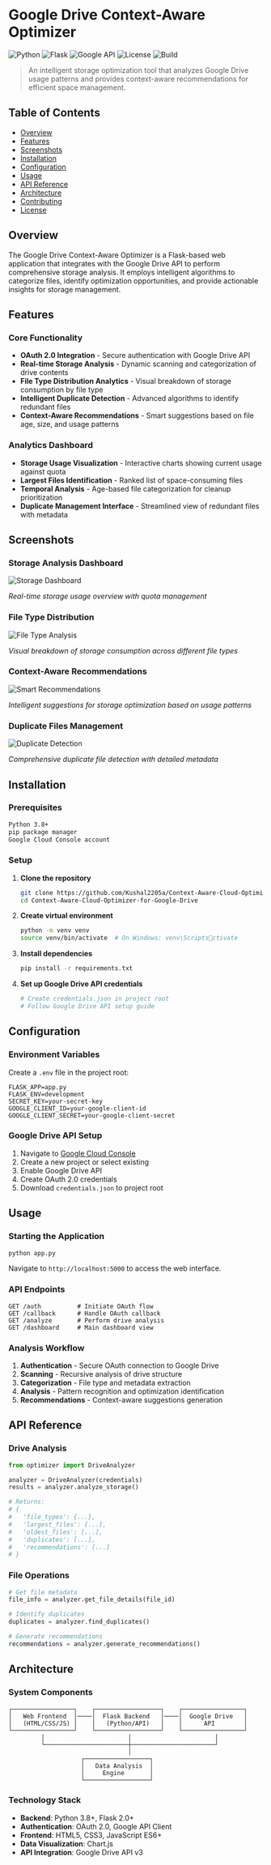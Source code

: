 # Google Drive Context-Aware Optimizer

![Python](https://img.shields.io/badge/python-v3.8+-blue.svg)
![Flask](https://img.shields.io/badge/flask-v2.0+-green.svg)
![Google API](https://img.shields.io/badge/google--api--python--client-v2.0+-red.svg)
![License](https://img.shields.io/badge/license-MIT-blue.svg)
![Build](https://img.shields.io/badge/build-passing-brightgreen.svg)

> An intelligent storage optimization tool that analyzes Google Drive usage patterns and provides context-aware recommendations for efficient space management.

## Table of Contents

- [Overview](#overview)
- [Features](#features)
- [Screenshots](#screenshots)
- [Installation](#installation)
- [Configuration](#configuration)
- [Usage](#usage)
- [API Reference](#api-reference)
- [Architecture](#architecture)
- [Contributing](#contributing)
- [License](#license)

## Overview

The Google Drive Context-Aware Optimizer is a Flask-based web application that integrates with the Google Drive API to perform comprehensive storage analysis. It employs intelligent algorithms to categorize files, identify optimization opportunities, and provide actionable insights for storage management.

## Features

### Core Functionality

- **OAuth 2.0 Integration** - Secure authentication with Google Drive API
- **Real-time Storage Analysis** - Dynamic scanning and categorization of drive contents
- **File Type Distribution Analytics** - Visual breakdown of storage consumption by file type
- **Intelligent Duplicate Detection** - Advanced algorithms to identify redundant files
- **Context-Aware Recommendations** - Smart suggestions based on file age, size, and usage patterns

### Analytics Dashboard

- **Storage Usage Visualization** - Interactive charts showing current usage against quota
- **Largest Files Identification** - Ranked list of space-consuming files
- **Temporal Analysis** - Age-based file categorization for cleanup prioritization
- **Duplicate Management Interface** - Streamlined view of redundant files with metadata

## Screenshots

### Storage Analysis Dashboard
![Storage Dashboard](images/GC.png)

*Real-time storage usage overview with quota management*

### File Type Distribution
![File Type Analysis](images/GC3.png)

*Visual breakdown of storage consumption across different file types*

### Context-Aware Recommendations
![Smart Recommendations](images/GC4.png)

*Intelligent suggestions for storage optimization based on usage patterns*

### Duplicate Files Management
![Duplicate Detection](images/GC1.png)

*Comprehensive duplicate file detection with detailed metadata*

## Installation

### Prerequisites

```bash
Python 3.8+
pip package manager
Google Cloud Console account
```

### Setup

1. **Clone the repository**
   ```bash
   git clone https://github.com/Kushal2205a/Context-Aware-Cloud-Optimizer-for-Google-Drive.git
   cd Context-Aware-Cloud-Optimizer-for-Google-Drive
   ```

2. **Create virtual environment**
   ```bash
   python -m venv venv
   source venv/bin/activate  # On Windows: venv\Scriptsctivate
   ```

3. **Install dependencies**
   ```bash
   pip install -r requirements.txt
   ```

4. **Set up Google Drive API credentials**
   ```bash
   # Create credentials.json in project root
   # Follow Google Drive API setup guide
   ```

## Configuration

### Environment Variables

Create a `.env` file in the project root:

```env
FLASK_APP=app.py
FLASK_ENV=development
SECRET_KEY=your-secret-key
GOOGLE_CLIENT_ID=your-google-client-id
GOOGLE_CLIENT_SECRET=your-google-client-secret
```

### Google Drive API Setup

1. Navigate to [Google Cloud Console](https://console.cloud.google.com/)
2. Create a new project or select existing
3. Enable Google Drive API
4. Create OAuth 2.0 credentials
5. Download `credentials.json` to project root

## Usage

### Starting the Application

```bash
python app.py
```

Navigate to `http://localhost:5000` to access the web interface.

### API Endpoints

```http
GET /auth          # Initiate OAuth flow
GET /callback      # Handle OAuth callback
GET /analyze       # Perform drive analysis
GET /dashboard     # Main dashboard view
```

### Analysis Workflow

1. **Authentication** - Secure OAuth connection to Google Drive
2. **Scanning** - Recursive analysis of drive structure
3. **Categorization** - File type and metadata extraction
4. **Analysis** - Pattern recognition and optimization identification
5. **Recommendations** - Context-aware suggestions generation

## API Reference

### Drive Analysis

```python
from optimizer import DriveAnalyzer

analyzer = DriveAnalyzer(credentials)
results = analyzer.analyze_storage()

# Returns:
# {
#   'file_types': {...},
#   'largest_files': [...],
#   'oldest_files': [...],
#   'duplicates': [...],
#   'recommendations': [...]
# }
```

### File Operations

```python
# Get file metadata
file_info = analyzer.get_file_details(file_id)

# Identify duplicates
duplicates = analyzer.find_duplicates()

# Generate recommendations
recommendations = analyzer.generate_recommendations()
```

## Architecture

### System Components

```
┌─────────────────┐    ┌──────────────────┐    ┌─────────────────┐
│   Web Frontend  │────│  Flask Backend   │────│  Google Drive   │
│   (HTML/CSS/JS) │    │   (Python/API)   │    │      API        │
└─────────────────┘    └──────────────────┘    └─────────────────┘
         │                       │                       │
         └───────────────────────┼───────────────────────┘
                                 │
                    ┌──────────────────┐
                    │   Data Analysis  │
                    │     Engine       │
                    └──────────────────┘
```

### Technology Stack

- **Backend**: Python 3.8+, Flask 2.0+
- **Authentication**: OAuth 2.0, Google API Client
- **Frontend**: HTML5, CSS3, JavaScript ES6+
- **Data Visualization**: Chart.js
- **API Integration**: Google Drive API v3


